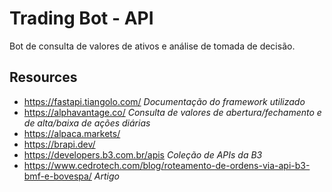 # Trading Bot - API
Bot de consulta de valores de ativos e análise de tomada de decisão.

## Resources
- https://fastapi.tiangolo.com/ _Documentação do framework utilizado_
- https://alphavantage.co/ _Consulta de valores de abertura/fechamento e de alta/baixa de ações diárias_
- https://alpaca.markets/
- https://brapi.dev/
- https://developers.b3.com.br/apis _Coleção de APIs da B3_
- https://www.cedrotech.com/blog/roteamento-de-ordens-via-api-b3-bmf-e-bovespa/ _Artigo_
